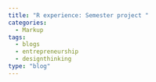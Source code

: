 ```yaml
---
title: "R experience: Semester project "
categories:
  - Markup
tags:
  - blogs
  - entrepreneurship
  - designthinking
type: "blog"
---
```


